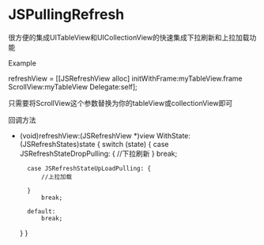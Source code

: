 # JSPullingRefresh
很方便的集成UITableView和UICollectionView的快速集成下拉刷新和上拉加载功能

Example

refreshView = [[JSRefreshView alloc] initWithFrame:myTableView.frame ScrollView:myTableView Delegate:self];

只需要将ScrollView这个参数替换为你的tableView或collectionView即可

回调方法

- (void)refreshView:(JSRefreshView *)view WithState:(JSRefreshStates)state
{
    switch (state) {
        case JSRefreshStateDropPulling: {
            //下拉刷新
        }
            break;
            
        case JSRefreshStateUpLoadPulling: {
            //上拉加载
            
        }
            break;
            
        default:
            break;
    }
}


